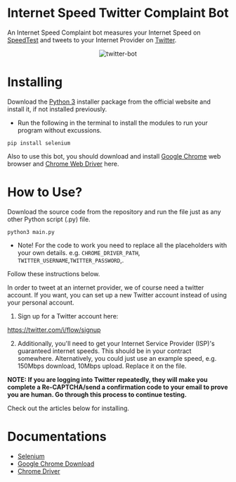 # Internet Speed Twitter Complaint Bot

An Internet Speed Complaint bot measures your Internet Speed on [SpeedTest](https://speedtest.net) and tweets to your Internet Provider on [Twitter](https://twitter.com).

<p align="center">
  <img src="https://i.ibb.co/vPqL427/twitter-bot.png" alt="twitter-bot"/>
</p>

# Installing
Download the [Python 3](https://python.org) installer package from the official website and install it, if not installed previously.

* Run the following in the terminal to install the modules to run your program without excussions.
```
pip install selenium
```

Also to use this bot, you should download and install [Google Chrome](https://www.google.com/intl/en_uk/chrome/) web browser and [Chrome Web Driver](https://chromedriver.chromium.org/downloads) here.

# How to Use?

Download the source code from the repository and run the file just as any other Python script (.py) file.
```
python3 main.py
```

* Note! For the code to work you need to replace all the placeholders with your own details. e.g. ```CHROME_DRIVER_PATH```, ```TWITTER_USERNAME```,```TWITTER_PASSWORD```,.

Follow these instructions below.

In order to tweet at an internet provider, we of course need a twitter account. If you want, you can set up a new Twitter account instead of using your personal account.

1. Sign up for a Twitter account here:

  https://twitter.com/i/flow/signup

2. Additionally, you'll need to get your Internet Service Provider (ISP)'s guaranteed internet speeds. This should be in your contract somewhere. Alternatively, you could just use an example speed, e.g. 150Mbps download, 10Mbps upload. Replace it on the file.


**NOTE: If you are logging into Twitter repeatedly, they will make you complete a Re-CAPTCHA/send a confirmation code to your email to prove you are human. Go through this process to continue testing.**



Check out the articles below for installing.

# Documentations

* [Selenium](https://www.selenium.dev)
* [Google Chrome Download](https://docs.python.org/3/library/smtplib.html)
* [Chrome Driver](https://www.crummy.com/software/BeautifulSoup/bs4/doc/)
